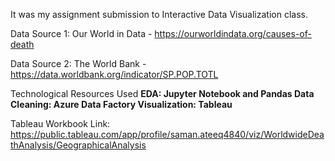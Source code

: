 It was my assignment submission to Interactive Data Visualization class.

Data Source 1: Our World in Data - https://ourworldindata.org/causes-of-death

Data Source 2: The World Bank - https://data.worldbank.org/indicator/SP.POP.TOTL

Technological Resources Used
**EDA: Jupyter Notebook and Pandas
Data Cleaning: Azure Data Factory
Visualization: Tableau**

Tableau Workbook Link: https://public.tableau.com/app/profile/saman.ateeq4840/viz/WorldwideDeathAnalysis/GeographicalAnalysis
